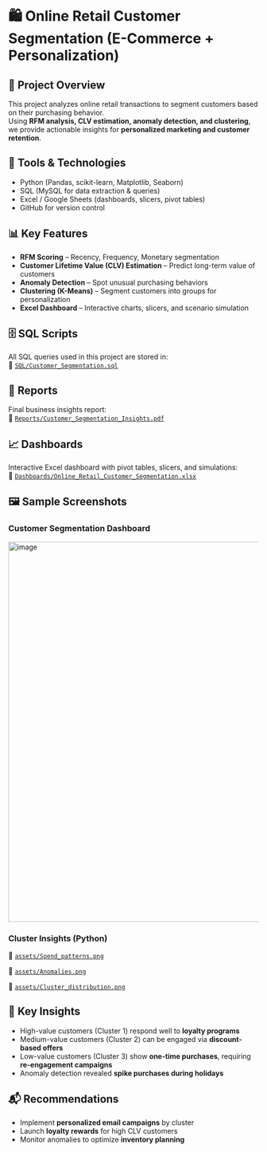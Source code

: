 # 🛍️ Online Retail Customer Segmentation (E-Commerce + Personalization)

## 📌 Project Overview
This project analyzes online retail transactions to segment customers based on their purchasing behavior.  
Using **RFM analysis, CLV estimation, anomaly detection, and clustering**, we provide actionable insights for **personalized marketing and customer retention**.

## 🚀 Tools & Technologies
- Python (Pandas, scikit-learn, Matplotlib, Seaborn)
- SQL (MySQL for data extraction & queries)
- Excel / Google Sheets (dashboards, slicers, pivot tables)
- GitHub for version control


## 📊 Key Features
- **RFM Scoring** – Recency, Frequency, Monetary segmentation  
- **Customer Lifetime Value (CLV) Estimation** – Predict long-term value of customers  
- **Anomaly Detection** – Spot unusual purchasing behaviors  
- **Clustering (K-Means)** – Segment customers into groups for personalization  
- **Excel Dashboard** – Interactive charts, slicers, and scenario simulation  

## 🗄️ SQL Scripts
All SQL queries used in this project are stored in:  
📌 [`SQL/Customer_Segmentation.sql`](./SQL/Customer_Segmentation.sql)

## 📑 Reports
Final business insights report:  
📌 [`Reports/Customer_Segmentation_Insights.pdf`](./Reports/Customer_Segmentation_Insights.pdf)

## 📈 Dashboards
Interactive Excel dashboard with pivot tables, slicers, and simulations:  
📌 [`Dashboards/Online_Retail_Customer_Segmentation.xlsx`](./Dashboards/Online_Retail_Customer_Segmentation.xlsx)

## 🖼️ Sample Screenshots
### Customer Segmentation Dashboard  
<img width="1600" height="763" alt="image" src="https://github.com/user-attachments/assets/1e56a334-e3e7-478e-a804-ca0f5598e09b" />


### Cluster Insights (Python)  
📌 [`assets/Spend_patterns.png`](./assets/Spend_patterns.png)

📌 [`assets/Anomalies.png`](./assets/Anomalies.png)

📌 [`assets/Cluster_distribution.png`](./assets/Cluster_distribution.png)


## 🔑 Key Insights
- High-value customers (Cluster 1) respond well to **loyalty programs**  
- Medium-value customers (Cluster 2) can be engaged via **discount-based offers**  
- Low-value customers (Cluster 3) show **one-time purchases**, requiring **re-engagement campaigns**  
- Anomaly detection revealed **spike purchases during holidays**  

## 📬 Recommendations
- Implement **personalized email campaigns** by cluster  
- Launch **loyalty rewards** for high CLV customers  
- Monitor anomalies to optimize **inventory planning**  

